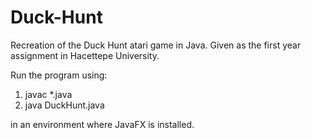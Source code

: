 # Duck-Hunt
Recreation of the Duck Hunt atari game in Java. Given as the first year assignment in Hacettepe University.

Run the program using:

1) javac *.java
2) java DuckHunt.java

in an environment where JavaFX is installed.
